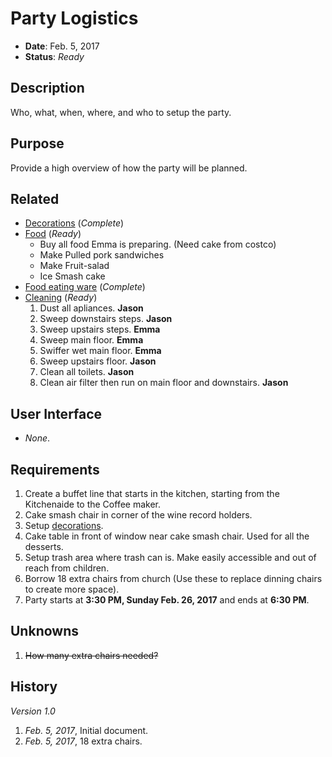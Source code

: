 # Party Logistics

- **Date**: Feb. 5, 2017
- **Status**: *Ready*

## Description

Who, what, when, where, and who to setup the party.

## Purpose

Provide a high overview of how the party will be planned.

## Related

- [Decorations](./decorations.md) (*Complete*)
- [Food](./food.md) (*Ready*)
  - Buy all food Emma is preparing. (Need cake from costco)
  - Make Pulled pork sandwiches
  - Make Fruit-salad
  - Ice Smash cake
- [Food eating ware](./food-ware.md) (*Complete*)
- [Cleaning](./cleaning.md) (*Ready*)
	1. Dust all apliances. **Jason**
	2. Sweep downstairs steps. **Jason**
	2. Sweep upstairs steps. **Emma**
	3. Sweep main floor. **Emma**
	4. Swiffer wet main floor. **Emma**
	5. Sweep upstairs floor. **Jason**
	6. Clean all toilets. **Jason**
	7. Clean air filter then run on main floor and downstairs. **Jason**

## User Interface

- *None*.

## Requirements

1. Create a buffet line that starts in the kitchen, starting from the Kitchenaide to the Coffee maker.
2. Cake smash chair in corner of the wine record holders.
3. Setup [decorations](./decorations.md).
4. Cake table in front of window near cake smash chair. Used for all the desserts.
5. Setup trash area where trash can is. Make easily accessible and out of reach from children.
6. Borrow 18 extra chairs from church (Use these to replace dinning chairs to create more space).
7. Party starts at **3:30 PM, Sunday Feb. 26, 2017** and ends at **6:30 PM**.

## Unknowns

1. ~~How many extra chairs needed?~~

## History

*Version 1.0*

1. *Feb. 5, 2017*, Initial document.
2. *Feb. 5, 2017*, 18 extra chairs.
